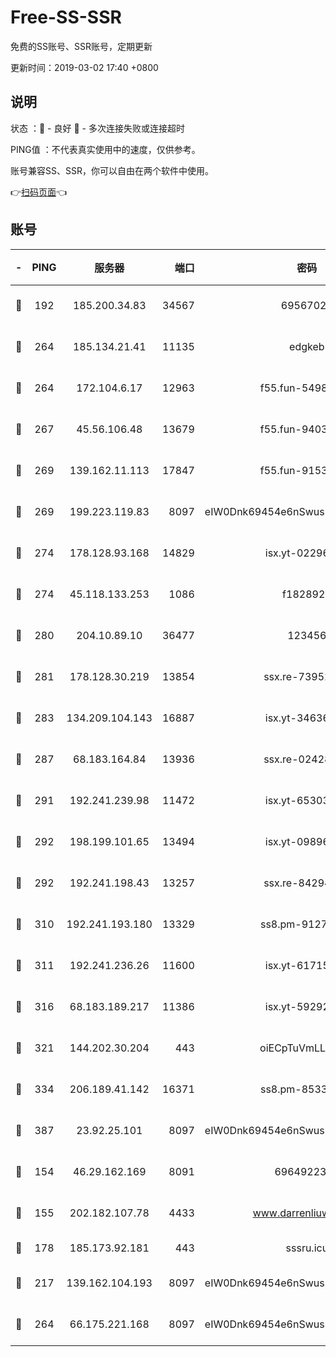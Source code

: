 # Free-SS-SSR

免费的SS账号、SSR账号，定期更新

更新时间：2019-03-02 17:40 +0800

## 说明

状态     ：🙂 - 良好 🙁 - 多次连接失败或连接超时

PING值   ：不代表真实使用中的速度，仅供参考。

账号兼容SS、SSR，你可以自由在两个软件中使用。

👉[扫码页面](https://liesauer.github.io/free-ss-ssr.github.io/)👈

## 账号

|-|PING|服务器|端口|密码|加密方式|区域|
|:----:|:----:|:-----:|-----:|:----:|:----:|:----:|
|🙂|192|185.200.34.83|34567|69567020|aes-256-cfb|US|
|🙂|264|185.134.21.41|11135|edgkeb|aes-256-cfb|GB|
|🙂|264|172.104.6.17|12963|f55.fun-54984893|aes-256-cfb|US|
|🙂|267|45.56.106.48|13679|f55.fun-94035018|aes-256-cfb|US|
|🙂|269|139.162.11.113|17847|f55.fun-91530926|aes-256-cfb|SG|
|🙂|269|199.223.119.83|8097|eIW0Dnk69454e6nSwuspv9DmS201tQ0D|aes-256-cfb|US|
|🙂|274|178.128.93.168|14829|isx.yt-02296578|aes-256-cfb|SG|
|🙂|274|45.118.133.253|1086|f1828920|aes-256-cfb|SG|
|🙂|280|204.10.89.10|36477|123456|aes-256-cfb|US|
|🙂|281|178.128.30.219|13854|ssx.re-73952571|aes-256-cfb|SG|
|🙂|283|134.209.104.143|16887|isx.yt-34636284|aes-256-cfb|SG|
|🙂|287|68.183.164.84|13936|ssx.re-02428773|aes-256-cfb|US|
|🙂|291|192.241.239.98|11472|isx.yt-65303536|aes-256-cfb|US|
|🙂|292|198.199.101.65|13494|isx.yt-09896411|aes-256-cfb|US|
|🙂|292|192.241.198.43|13257|ssx.re-84294373|aes-256-cfb|US|
|🙂|310|192.241.193.180|13329|ss8.pm-91273278|aes-256-cfb|US|
|🙂|311|192.241.236.26|11600|isx.yt-61715029|aes-256-cfb|US|
|🙂|316|68.183.189.217|11386|isx.yt-59292721|aes-256-cfb|SG|
|🙂|321|144.202.30.204|443|oiECpTuVmLLxk4Ts|aes-256-cfb|US|
|🙂|334|206.189.41.142|16371|ss8.pm-85330521|aes-256-cfb|SG|
|🙂|387|23.92.25.101|8097|eIW0Dnk69454e6nSwuspv9DmS201tQ0D|aes-256-cfb|US|
|🙂|154|46.29.162.169|8091|6964922356|aes-256-cfb|RU|
|🙂|155|202.182.107.78|4433|www.darrenliuwei.com|aes-256-cfb|JP|
|🙂|178|185.173.92.181|443|sssru.icu|rc4-md5|RU|
|🙂|217|139.162.104.193|8097|eIW0Dnk69454e6nSwuspv9DmS201tQ0D|aes-256-cfb|JP|
|🙂|264|66.175.221.168|8097|eIW0Dnk69454e6nSwuspv9DmS201tQ0D|aes-256-cfb|US|
